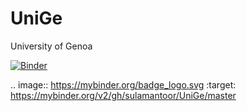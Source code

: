# UniGe
University of Genoa



[![Binder](https://mybinder.org/badge_logo.svg)](https://mybinder.org/v2/gh/sulamantoor/UniGe/master)

.. image:: https://mybinder.org/badge_logo.svg
 :target: https://mybinder.org/v2/gh/sulamantoor/UniGe/master

